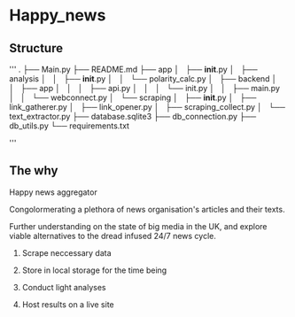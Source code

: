 # Happy_news

## Structure
'''
.
├── Main.py
├── README.md
├── app
│   ├── __init__.py
│   ├── analysis
│   │   ├── __init__.py
│   │   └── polarity_calc.py
│   ├── backend
│   │   ├── app
│   │   │   ├── api.py
│   │   │   └── init.py
│   │   ├── main.py
│   │   └── webconnect.py
│   └── scraping
│       ├── __init__.py
│       ├── link_gatherer.py
│       ├── link_opener.py
│       ├── scraping_collect.py
│       └── text_extractor.py
├── database.sqlite3
├── db_connection.py
├── db_utils.py
└── requirements.txt

'''

## The why

Happy news aggregator 

Congolormerating a plethora of news organisation's articles and their texts.

Further understanding on the state of big media in the UK, and explore viable alternatives to the dread infused 24/7 news cycle.

1. Scrape neccessary data

2. Store in local storage for the time being

3. Conduct light analyses

4. Host results on a live site
